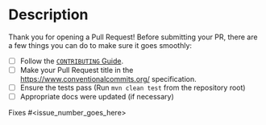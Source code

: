 # Description

Thank you for opening a Pull Request!
Before submitting your PR, there are a few things you can do to make sure it goes smoothly:

- [ ] Follow the [`CONTRIBUTING` Guide](https://github.com/MetaGLM/zhipuai-sdk-python-v4/blob/main/CONTRIBUTING.md).
- [ ] Make your Pull Request title in the <https://www.conventionalcommits.org/> specification.
- [ ] Ensure the tests pass (Run `mvn clean test` from the repository root)
- [ ] Appropriate docs were updated (if necessary)

Fixes #<issue_number_goes_here> 
